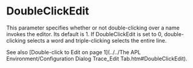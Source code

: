 # DoubleClickEdit

This parameter specifies whether or not double-clicking over a name invokes the editor. Its default is 1. If DoubleClickEdit is set to 0, double-clicking selects a word and triple-clicking selects the entire line.

See also [Double-click to Edit on page 1](../../The APL Environment/Configuration Dialog Trace_Edit Tab.htm#DoubleClickEdit).
